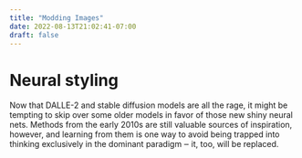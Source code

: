 ```yaml
---
title: "Modding Images"
date: 2022-08-13T21:02:41-07:00
draft: false
---
```


# Neural styling
Now that DALLE-2 and stable diffusion models are all the rage, it might be tempting to skip over some older models in favor of those new shiny neural nets. Methods from the early 2010s are still valuable sources of inspiration, however, and learning from them is one way to avoid being trapped into thinking exclusively in the dominant paradigm &#8210; it, too, will be replaced.